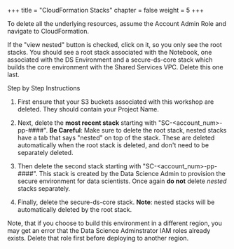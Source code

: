 +++
title = "CloudFormation Stacks"
chapter = false
weight = 5
+++

To delete all the underlying resources, assume the Account Admin Role and navigate to CloudFormation.

If the "view nested" button is checked, click on it, so you only see the root stacks. You should see a root stack associated with the Notebook, one associated with the DS Environment and a secure-ds-core stack which builds the core environment with the Shared Services VPC. Delete this one last.

Step by Step Instructions

1. First ensure that your S3 buckets associated with this workshop are deleted. They should contain your Project Name. 


2. Next, delete the **most recent stack** starting with "SC-<account_num>-pp-####". **Be Careful**: Make sure to delete the root stack, nested stacks have a tab that says "nested" on top of the stack. These are deleted automatically when the root stack is deleted, and don't need to be separately deleted. 

3. Then delete the second stack starting with "SC-<account_num>-pp-####". This stack is created by the Data Science Admin to provision the secure environment for data scientists. Once again **do not** delete *nested* stacks separately. 

4. Finally, delete the secure-ds-core stack. **Note**: nested stacks will be automatically deleted by the root stack. 

Note, that if you choose to build this environment in a different region, you may get an error that the Data Science Adminstrator IAM roles already exists. Delete that role first before deploying to another region. 
